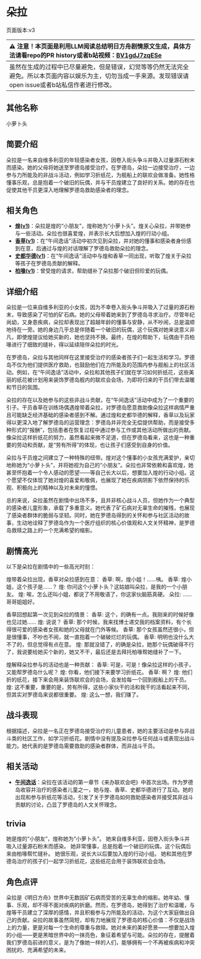 # 朵拉
页面版本:v3
 

| :warning: 注意！本页面是利用LLM阅读总结明日方舟剧情原文生成，具体方法请看repo的PR history或者b站视频：[BV1gdJ7zqESe](https://www.bilibili.com/video/BV1gdJ7zqESe/)         |
|:----------------------------|
| 虽然在生成的过程中已尽量避免，但是错误，幻觉等等仍然无法完全避免。所以本页面内容以娱乐为主，切勿当成一手来源。发现错误请open issue或者b站私信作者进行修改。|



## 其他名称
小萝卜头
## 简要介绍
朵拉是一名来自维多利亚的年轻感染者女孩，因卷入街头争斗并吸入过量源石粉末而感染。她的父母将她送至罗德岛接受治疗。在罗德岛，朵拉一边接受治疗，一边参与力所能及的非战斗活动，例如学习折纸花，为舰船上的联欢会做准备。她性格懂事乐观，总是抱着一个破旧的玩偶，并与干员煌建立了良好的关系。她的存在也促使其他干员更深入地理解罗德岛救助感染者的理念。
## 相关角色
-   **[煌](char_017_huang.md)([v1](../chars/char_017_huang.md))**：朵拉是煌的“小朋友”，煌称她为“小萝卜头”。煌关心朵拉，并带她参与一些活动。朵拉也很喜爱煌，并表示长大后想加入煌的行动小组。
-   **[香草](char_240_wyvern.md)([v1](../chars/char_240_wyvern.md))**：在“午间逸话”活动中初次见到朵拉，并对她的懂事和感染者身份感到在意，后通过与煌的对话理解了罗德岛救助朵拉的理念。
-   **[史都华德](char_210_stward.md)([v1](../chars/char_210_stward.md))**：在“午间逸话”活动中与煌和香草一同出现，听取了煌关于朵拉等孩子在罗德岛贡献的解释。
-   **[柏喙](char_252_bibeak.md)([v1](../chars/char_252_bibeak.md))**：曾受煌的请求，帮助缝补了朵拉那个破旧但珍爱的玩偶。
## 详细介绍
朵拉是一位来自维多利亚的小女孩，因为不幸卷入街头争斗并吸入了过量的源石粉末，导致感染了可怕的矿石病。她的父母带着她来到了罗德岛寻求治疗。尽管年纪尚幼，又身患疾病，朵拉却表现出了超越年龄的懂事与安静，从不吵闹，总是温顺地待在一旁。她的身边几乎总是伴随着一个破旧的玩偶，这个玩偶对她来说意义非凡，即使煌提议给她买新的，她也坚持不换。最终，在煌的帮助下，玩偶由干员柏喙进行了细致的缝补，得以延续陪伴朵拉的时光。

在罗德岛，朵拉与其他同样在这里接受治疗的感染者孩子们一起生活和学习。罗德岛不仅为他们提供医疗救助，也鼓励他们在力所能及的范围内参与舰船上的社区活动。例如，在“午间逸话”活动中，朵拉和其他孩子们就在学习如何折纸花，这些美丽的纸花被计划用来装饰罗德岛舰内的联欢会会场，为即将归来的干员们带去温暖和节日的氛围。

朵拉的存在以及她参与的这些非战斗贡献，在“午间逸话”活动中成为了一个重要的引子。干员香草在训练场偶遇煌带着朵拉，对罗德岛愿意救助像朵拉这样病情严重且可能缺乏经济基础的感染者感到不解。通过煌和史都华德的解释，香草以及玩家得以更深入地了解罗德岛的运营理念：罗德岛并非完全无偿提供帮助，而是接受多种形式的“报酬”，包括患者在恢复过程中通过参与工作或其他活动所做出的贡献。像朵拉这样折纸花的努力，虽然看起来微不足道，但在罗德岛看来，这也是一种重要的劳动和贡献，是“劳有所得”的体现，也让孩子们感受到自身的价值。

朵拉与干员煌之间建立了一种特殊的纽带。煌对这个懂事的小女孩充满爱护，亲切地称她为“小萝卜头”，并将她视为自己的“小朋友”。朵拉也非常依赖和喜欢煌，她甚至怀抱着一个令人感动的愿望——等自己长大以后，想要加入煌的行动小组。这个愿望不仅体现了她对煌的喜爱和敬佩，也展现了她在疾病阴影下依然保持的乐观、积极向上的精神以及对未来的憧憬。

总的来说，朵拉虽然在剧情中出场不多，且并非核心战斗人员，但她作为一个典型的感染者儿童形象，承载了多重意义。她代表了矿石病对无辜生命的摧残，也展现了感染者群体的脆弱与坚韧。同时，她在罗德岛得到的关怀和参与社区活动的故事，生动地诠释了罗德岛作为一个医疗组织的核心价值观和人文关怀精神，是罗德岛救赎之路上的一个充满希望的缩影。
## 剧情高光
以下是朵拉在剧情中的一些高光时刻：

煌带着朵拉出现，香草对朵拉感到在意：
香草: 啊，煌小姐！......咦。
香草: 煌小姐，这个孩子是......？
煌: 你问这个小萝卜头？这姑娘叫朵拉，是我的一个小朋友。
煌: 唉，怎么还叫小姐，都说了不用敬语了，你这家伙脑筋真硬。
朵拉: ......哥哥姐姐好。

香草回想起第一次见到朵拉的情景：
香草: 这个，的确有一点。我刚来的时候好像也见过她......
煌: 说说？
香草: 那个时候，我来找博士递交我的档案资料，有个长得很可爱的感染者女孩和她的父母就在门外等候。
香草: 那个女孩虽然还很小，但是很懂事，不吵也不闹，就一直抱着一个破破烂烂的玩偶。
香草: 明明也没什么大不了的，但总觉得有点在意。
煌: 那就没错了，的确是朵拉，她那个玩偶破得不行了，我说要给她买个新的，她又不干，最后还是去拜托柏喙帮她缝补了一下。

煌解释朵拉参与的活动也是一种贡献：
香草: 可是，可是！像朵拉这样的小孩子，又能帮罗德岛什么呢？
煌: 你看，他们接下来要学习折纸花。
香草: 啊？
煌: 他们折的纸花，接下来会用来装饰联欢会的会场，会发给每一个回到舰船上的干员。
煌: 这不重要，重要的是，劳有所得，这些小家伙干的活和我干的活看起来不同，但其实对罗德岛来说都很重要。
煌: 这么一想，我们赚了。
## 战斗表现
根据描述，朵拉是一名正在罗德岛接受治疗的儿童患者，她的主要活动是参与非战斗类的社区工作，如学习折纸花。剧情中没有提及朵拉参与任何战斗或表现出战斗能力。她代表的是罗德岛需要救助的感染者群体，而非战斗干员。
## 相关活动
-   **[午间逸话](../stories/act7d5.md)**：朵拉在该活动的第一章节《来办联欢会吧》中首次出场。作为罗德岛收容并治疗的感染者儿童之一，她与煌、香草、史都华德进行了互动。她的出现和参与折纸花等活动，引发了关于罗德岛如何救助感染者并接受其非战斗贡献的讨论，凸显了罗德岛的人文关怀理念。
## trivia
她是煌的“小朋友”，煌称她为“小萝卜头”。
她来自维多利亚，因卷入街头争斗并吸入过量源石粉末而感染。
她非常懂事，总是抱着一个破旧的玩偶，这个玩偶后来由柏喙帮忙缝补。
她很乐观，说长大以后要加入煌的行动小组。
她和其他在罗德岛治疗的孩子们一起学习折纸花，这些纸花会用于装饰联欢会会场。
## 角色点评
朵拉是《明日方舟》世界中无数因矿石病而受苦的无辜生命的缩影。她年幼、懂事、乐观，却不得不面对疾病的折磨。然而，在罗德岛，她得到了治疗和温暖，与煌等干员建立了深厚的感情，并且积极参与力所能及的活动，为这个大家庭做出自己的贡献。朵拉的故事虽然简短，却有力地展现了罗德岛的核心价值：不仅是战场上的力量，更是对每一个生命的尊重与救赎。她对未来的美好愿景——想要加入煌的小组——更是黑暗世界中的一抹亮色，象征着希望与可能。朵拉的存在，提醒着我们罗德岛前进的意义，是为了像她一样的人们，能够拥有一个不再被疾病和冲突困扰的、充满希望的未来。